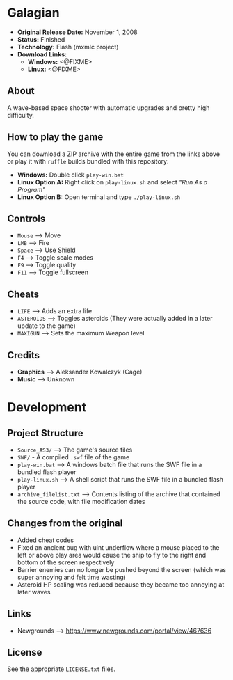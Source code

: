 # Galagian

 - **Original Release Date:** November 1, 2008
 - **Status:** Finished
 - **Technology:** Flash (mxmlc project)
 - **Download Links:**
   - **Windows:** <@FIXME>
   - **Linux:** <@FIXME>


## About
A wave-based space shooter with automatic upgrades and pretty high difficulty.


## How to play the game
You can download a ZIP archive with the entire game from the links above
or play it with `ruffle` builds bundled with this repository:

 - **Windows:** Double click `play-win.bat`
 - **Linux Option A:** Right click on `play-linux.sh` and
   select *"Run As a Program"*
 - **Linux Option B:** Open terminal and type `./play-linux.sh`


## Controls
 - `Mouse` ⟶ Move
 - `LMB` ⟶ Fire
 - `Space` ⟶ Use Shield
 - `F4` ⟶ Toggle scale modes
 - `F9` ⟶ Toggle quality
 - `F11` ⟶ Toggle fullscreen


## Cheats
 - `LIFE` ⟶ Adds an extra life
 - `ASTEROIDS` ⟶ Toggles asteroids (They were actually added in a later update to the game)
 - `MAXIGUN` ⟶ Sets the maximum Weapon level


## Credits
 - **Graphics** ⟶ Aleksander Kowalczyk (Cage)
 - **Music** ⟶ Unknown


# Development
## Project Structure
 - `Source_AS3/` ⟶ The game's source files
 - `SWF/` - A compiled `.swf` file of the game
 - `play-win.bat` ⟶ A windows batch file that runs the SWF file in
   a bundled flash player
 - `play-linux.sh` ⟶ A shell script that runs the SWF file in
   a bundled flash player
 - `archive_filelist.txt` ⟶ Contents listing of the archive that contained the
   source code, with file modification dates


## Changes from the original
 - Added cheat codes
 - Fixed an ancient bug with uint underflow where a mouse placed to the left or above play area would cause the
  ship to fly to the right and bottom of the screen respectively
 - Barrier enemies can no longer be pushed beyond the screen (which was super annoying and felt time wasting)
 - Asteroid HP scaling was reduced because they became too annoying at later waves


## Links
 - Newgrounds ⟶ https://www.newgrounds.com/portal/view/467636


## License
See the appropriate `LICENSE.txt` files.